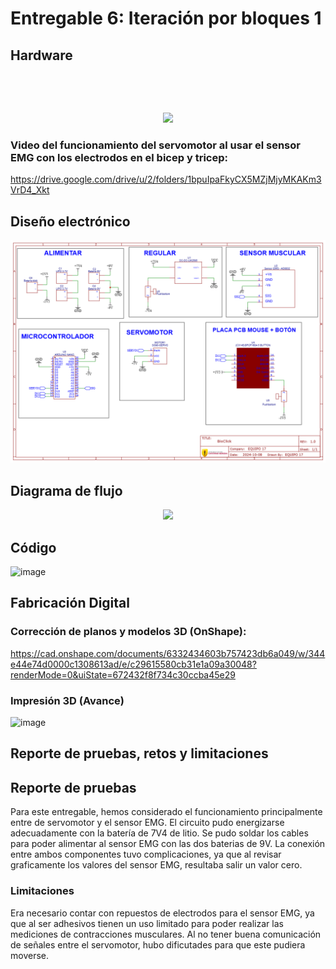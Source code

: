# Entregable 6: Iteración por bloques 1
## Hardware

<p align="center">
  <img src">
</p>

<p align="center">
  <img src="">
</p>

<p align="center">
  <img src="https://github.com/micaelaacc/Proyecto_FunBio/blob/7d8de5c3e58d953ca59a93fead73165ce599eb5b/Im%C3%A1genes/Hardware1.jpg">
</p>

### Video del funcionamiento del servomotor al usar el sensor EMG con los electrodos en el bicep y tricep:
https://drive.google.com/drive/u/2/folders/1bpuIpaFkyCX5MZjMjyMKAKm3VrD4_Xkt


## Diseño electrónico 
<p align="center">
  <img src="https://github.com/micaelaacc/Proyecto_FunBio/blob/8dd7079bb1ef18f2e1f88048e9a0c14922faa402/Im%C3%A1genes/Dise%C3%B1oElectronicoFinal.png">
</p>

## Diagrama de flujo
<p align="center">
  <img src="https://github.com/micaelaacc/Proyecto_FunBio/blob/fea42f7acc6df34df0288bb0d2598af47876bb3c/Im%C3%A1genes/DigaramaDeFlujo.jpg">
</p>

## Código
![image](https://github.com/user-attachments/assets/33dedb72-0bab-47db-9c4c-40bee7771a3f)

## Fabricación Digital
### Corrección de planos y modelos 3D (OnShape):
https://cad.onshape.com/documents/6332434603b757423db6a049/w/344e44e74d0000c1308613ad/e/c29615580cb31e1a09a30048?renderMode=0&uiState=672432f8f734c30ccba45e29

### Impresión 3D (Avance)
![image](https://github.com/user-attachments/assets/7e021aa1-405e-43f8-b1b3-72db1b51c006)


## Reporte de pruebas, retos y limitaciones
## Reporte de pruebas
Para este entregable, hemos considerado el funcionamiento principalmente entre de servomotor y el sensor EMG. El circuito pudo energizarse adecuadamente con la batería de 7V4 de litio. Se pudo soldar los cables para poder alimentar al sensor EMG con las dos baterias de 9V. La conexión entre ambos componentes tuvo complicaciones, ya que al revisar graficamente los valores del sensor EMG, resultaba salir un valor cero. 
### Limitaciones
Era necesario contar con repuestos de electrodos para el sensor EMG, ya que al ser adhesivos tienen un uso limitado para poder realizar las mediciones de contracciones musculares. Al no tener buena comunicación de señales entre el servomotor, hubo dificutades para que este pudiera moverse.
